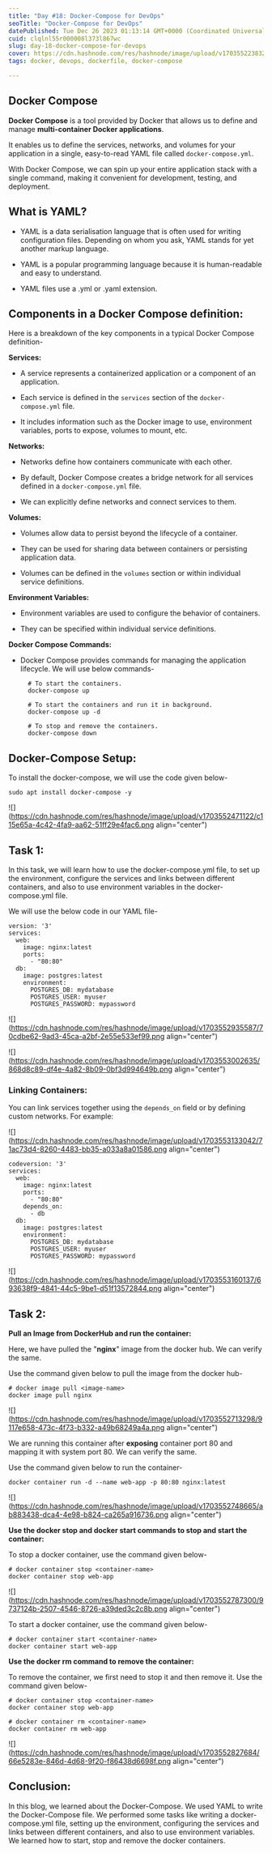 ```yaml
---
title: "Day #18: Docker-Compose for DevOps"
seoTitle: "Docker-Compose for DevOps"
datePublished: Tue Dec 26 2023 01:13:14 GMT+0000 (Coordinated Universal Time)
cuid: clqlnl55r000008l373l867wc
slug: day-18-docker-compose-for-devops
cover: https://cdn.hashnode.com/res/hashnode/image/upload/v1703552238328/956541b8-70d9-448b-9ebf-86415060d958.avif
tags: docker, devops, dockerfile, docker-compose

---
```


## Docker Compose

**Docker Compose** is a tool provided by Docker that allows us to define and manage **multi-container Docker applications**.

It enables us to define the services, networks, and volumes for your application in a single, easy-to-read YAML file called `docker-compose.yml`.

With Docker Compose, we can spin up your entire application stack with a single command, making it convenient for development, testing, and deployment.

## What is YAML?

* YAML is a data serialisation language that is often used for writing configuration files. Depending on whom you ask, YAML stands for yet another markup language.
    
* YAML is a popular programming language because it is human-readable and easy to understand.
    
* YAML files use a .yml or .yaml extension.
    

## **Components in a Docker Compose definition:**

Here is a breakdown of the key components in a typical Docker Compose definition-

**Services:**

* A service represents a containerized application or a component of an application.
    
* Each service is defined in the `services` section of the `docker-compose.yml` file.
    
* It includes information such as the Docker image to use, environment variables, ports to expose, volumes to mount, etc.
    

**Networks:**

* Networks define how containers communicate with each other.
    
* By default, Docker Compose creates a bridge network for all services defined in a `docker-compose.yml` file.
    
* We can explicitly define networks and connect services to them.
    

**Volumes:**

* Volumes allow data to persist beyond the lifecycle of a container.
    
* They can be used for sharing data between containers or persisting application data.
    
* Volumes can be defined in the `volumes` section or within individual service definitions.
    

**Environment Variables:**

* Environment variables are used to configure the behavior of containers.
    
* They can be specified within individual service definitions.
    

**Docker Compose Commands:**

* Docker Compose provides commands for managing the application lifecycle. We will use below commands-
    
    ```plaintext
      # To start the containers.
      docker-compose up
    ```
    
    ```plaintext
      # To start the containers and run it in background.
      docker-compose up -d
    ```
    
    ```plaintext
      # To stop and remove the containers.
      docker-compose down
    ```
    

## **Docker-Compose Setup:**

To install the docker-compose, we will use the code given below-

```plaintext
sudo apt install docker-compose -y
```

![](https://cdn.hashnode.com/res/hashnode/image/upload/v1703552471122/c115e65a-4c42-4fa9-aa62-51ff29e4fac6.png align="center")

## **Task 1:**

In this task, we will learn how to use the docker-compose.yml file, to set up the environment, configure the services and links between different containers, and also to use environment variables in the docker-compose.yml file.

We will use the below code in our YAML file-

```plaintext
version: '3'
services:
  web:
    image: nginx:latest
    ports:
      - "80:80"
  db:
    image: postgres:latest
    environment:
      POSTGRES_DB: mydatabase
      POSTGRES_USER: myuser
      POSTGRES_PASSWORD: mypassword
```

![](https://cdn.hashnode.com/res/hashnode/image/upload/v1703552935587/70cdbe62-9ad3-45ca-a2bf-2e55e533ef99.png align="center")

![](https://cdn.hashnode.com/res/hashnode/image/upload/v1703553002635/868d8c89-df4e-4a82-8b09-0bf3d994649b.png align="center")

### **Linking Containers:**

You can link services together using the `depends_on` field or by defining custom networks. For example:

![](https://cdn.hashnode.com/res/hashnode/image/upload/v1703553133042/71ac73d4-8260-4483-bb35-a033a8a01586.png align="center")

```plaintext
codeversion: '3'
services:
  web:
    image: nginx:latest
    ports:
      - "80:80"
    depends_on:
      - db
  db:
    image: postgres:latest
    environment:
      POSTGRES_DB: mydatabase
      POSTGRES_USER: myuser
      POSTGRES_PASSWORD: mypassword
```

![](https://cdn.hashnode.com/res/hashnode/image/upload/v1703553160137/693638f9-4841-44c5-9be1-d51f13572844.png align="center")

## **Task 2:**

**Pull an Image from DockerHub and run the container:**

Here, we have pulled the "**nginx**" image from the docker hub. We can verify the same.

Use the command given below to pull the image from the docker hub-

```plaintext
# docker image pull <image-name>
docker image pull nginx
```

![](https://cdn.hashnode.com/res/hashnode/image/upload/v1703552713298/9117e658-473c-4f73-b332-a49b68249a4a.png align="center")

We are running this container after **exposing** container port 80 and mapping it with system port 80. We can verify the same.

Use the command given below to run the container-

```plaintext
docker container run -d --name web-app -p 80:80 nginx:latest
```

![](https://cdn.hashnode.com/res/hashnode/image/upload/v1703552748665/ab883438-dca4-4e98-b824-ca265a916736.png align="center")

**Use the docker stop and docker start commands to stop and start the container:**

To stop a docker container, use the command given below-

```plaintext
# docker container stop <container-name>
docker container stop web-app
```

![](https://cdn.hashnode.com/res/hashnode/image/upload/v1703552787300/9737124b-2507-4546-8726-a39ded3c2c8b.png align="center")

To start a docker container, use the command given below-

```plaintext
# docker container start <container-name>
docker container start web-app
```

**Use the docker rm command to remove the container:**

To remove the container, we first need to stop it and then remove it. Use the command given below-

```plaintext
# docker container stop <container-name>
docker container stop web-app

# docker container rm <container-name>
docker container rm web-app
```

![](https://cdn.hashnode.com/res/hashnode/image/upload/v1703552827684/66e5283e-846d-4d68-9f20-f86438d6698f.png align="center")

## **Conclusion:**

In this blog, we learned about the Docker-Compose. We used YAML to write the Docker-Compose file. We performed some tasks like writing a docker-compose.yml file, setting up the environment, configuring the services and links between different containers, and also to use environment variables. We learned how to start, stop and remove the docker containers.